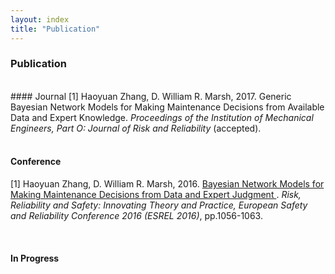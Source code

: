 ```yaml
---
layout: index
title: "Publication"
---
```



### Publication
<br> 
#### Journal
[1] Haoyuan Zhang, D. William R. Marsh, 2017. Generic Bayesian Network Models for Making Maintenance Decisions from Available Data and Expert Knowledge. <i>Proceedings of the Institution of Mechanical Engineers, Part O: Journal of Risk and Reliability</i> (accepted).

</br> 
   
<br> 


#### Conference
[1] Haoyuan Zhang, D. William R. Marsh, 2016. <a href="https://qmro.qmul.ac.uk/xmlui/bitstream/handle/123456789/13065/Marsh%20Bayesian%20Network%20Models%20for%20Making%202016%20Accepted.pdf?sequence=1">Bayesian Network Models for Making Maintenance Decisions from Data and Expert Judgment </a>. <i> 
Risk, Reliability and Safety: Innovating Theory and Practice, European Safety and Reliability Conference 2016 (ESREL 2016)</i>, pp.1056-1063.

</br> 
   
<p> 


#### In Progress
<br> 
 </p> 
